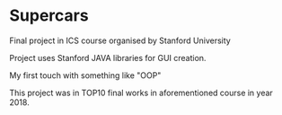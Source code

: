 # Supercars
Final project in ICS course organised by Stanford University

Project uses Stanford JAVA libraries for GUI creation.

My first touch with something like "OOP" 

This project was in TOP10 final works in aforementioned course in year 2018.
